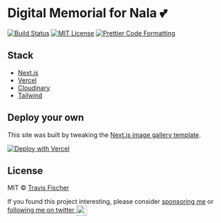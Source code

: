 # Digital Memorial for Nala 💕

[![Build Status](https://github.com/transitive-bullshit/nala/actions/workflows/test.yml/badge.svg)](https://github.com/transitive-bullshit/nala/actions/workflows/test.yml) [![MIT License](https://img.shields.io/badge/license-MIT-blue)](https://github.com/transitive-bullshit/nala/blob/main/license) [![Prettier Code Formatting](https://img.shields.io/badge/code_style-prettier-brightgreen.svg)](https://prettier.io)

## Stack

- [Next.js](https://nextjs.org)
- [Vercel](https://vercel.com)
- [Cloudinary](https://cloudinary.com)
- [Tailwind](https://tailwindcss.com)

## Deploy your own

This site was built by tweaking the [Next.js image gallery template](https://nextconf-images.vercel.app/).

[![Deploy with Vercel](https://vercel.com/button)](https://vercel.com/new/git/external?repository-url=https://github.com/vercel/next.js/tree/canary/examples/with-cloudinary&project-name=nextjs-image-gallery&repository-name=with-cloudinary&env=NEXT_PUBLIC_CLOUDINARY_CLOUD_NAME,CLOUDINARY_API_KEY,CLOUDINARY_API_SECRET,CLOUDINARY_FOLDER&envDescription=API%20Keys%20from%20Cloudinary%20needed%20to%20run%20this%20application.)

## License

MIT © [Travis Fischer](https://transitivebullsh.it)

If you found this project interesting, please consider [sponsoring me](https://github.com/sponsors/transitive-bullshit) or <a href="https://twitter.com/transitive_bs">following me on twitter <img src="https://storage.googleapis.com/saasify-assets/twitter-logo.svg" alt="twitter" height="24px" align="center"></a>
